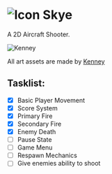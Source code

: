 # ![Icon](https://media.discordapp.net/attachments/764004742569394178/937064289355841536/Player.png) Skye

A 2D Aircraft Shooter.


![Kenney](https://kenney.nl/data/img/logo.png)

All art assets are made by [Kenney](https://kenney.nl/) 

## Tasklist:
- [x] Basic Player Movement
- [x] Score System
- [x] Primary Fire
- [x] Secondary Fire
- [x] Enemy Death
- [ ] Pause State
- [ ] Game Menu
- [ ] Respawn Mechanics
- [ ] Give enemies ability to shoot
